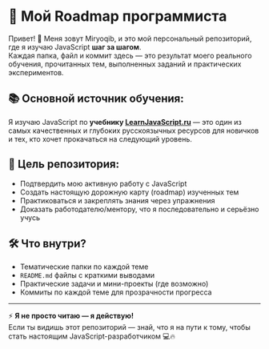 # 🚀 Мой Roadmap программиста
Привет! 👋 Меня зовут Miryoqib, и это мой персональный репозиторий, где я изучаю JavaScript **шаг за шагом**.  
Каждая папка, файл и коммит здесь — это результат моего реального обучения, прочитанных тем, выполненных заданий и практических экспериментов.

## 📚 Основной источник обучения:
Я изучаю JavaScript по **учебнику [LearnJavaScript.ru](https://learn.javascript.ru/)** — это один из самых качественных и глубоких русскоязычных ресурсов для новичков и тех, кто хочет прокачаться на следующий уровень.

## 🎯 Цель репозитория:
- Подтвердить мою активную работу с JavaScript
- Создать настоящую дорожную карту (roadmap) изученных тем
- Практиковаться и закреплять знания через упражнения
- Доказать работодателю/ментору, что я последовательно и серьёзно учусь

## 🛠️ Что внутри?
- Тематические папки по каждой теме
- `README.md` файлы с краткими выводами
- Практические задачи и мини-проекты (где возможно)
- Коммиты по каждой теме для прозрачности прогресса

---

⚡ **Я не просто читаю — я действую!**  
Если ты видишь этот репозиторий — знай, что я на пути к тому, чтобы стать настоящим JavaScript-разработчиком 💻🔥
